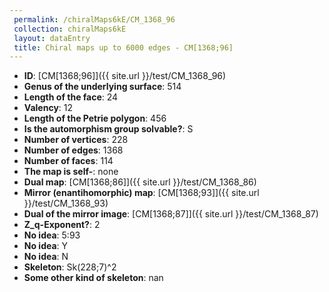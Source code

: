 ```yaml
--- 
 permalink: /chiralMaps6kE/CM_1368_96 
 collection: chiralMaps6kE
 layout: dataEntry
 title: Chiral maps up to 6000 edges - CM[1368;96]
---
```


- **ID**: [CM[1368;96]]({{ site.url }}/test/CM_1368_96)
- **Genus of the underlying surface**: 514
- **Length of the face**: 24
- **Valency**: 12
- **Length of the Petrie polygon**: 456
- **Is the automorphism group solvable?**: S
- **Number of vertices**: 228
- **Number of edges**: 1368
- **Number of faces**: 114
- **The map is self-**: none
- **Dual map**: [CM[1368;86]]({{ site.url }}/test/CM_1368_86)
- **Mirror (enantihomorphic) map**: [CM[1368;93]]({{ site.url }}/test/CM_1368_93)
- **Dual of the mirror image**: [CM[1368;87]]({{ site.url }}/test/CM_1368_87)
- **Z_q-Exponent?**: 2
- **No idea**:  5:93
- **No idea**: Y
- **No idea**: N
- **Skeleton**: Sk(228;7)^2
- **Some other kind of skeleton**: nan
